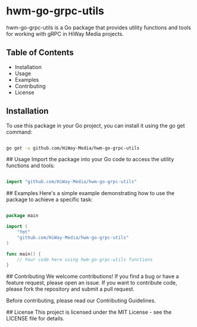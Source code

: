 # hwm-go-grpc-utils

hwm-go-grpc-utils is a Go package that provides utility functions and tools for working with gRPC in HiWay Media projects.

## Table of Contents
- Installation
- Usage
- Examples
- Contributing
- License
## Installation
To use this package in your Go project, you can install it using the go get command:

```bash

go get -u github.com/HiWay-Media/hwm-go-grpc-utils
```
## Usage
Import the package into your Go code to access the utility functions and tools:

```go

import "github.com/HiWay-Media/hwm-go-grpc-utils"
```

## Examples
Here's a simple example demonstrating how to use the package to achieve a specific task:

```go

package main

import (
	"fmt"
	"github.com/HiWay-Media/hwm-go-grpc-utils"
)

func main() {
	// Your code here using hwm-go-grpc-utils functions
}
``````
## Contributing
We welcome contributions! If you find a bug or have a feature request, please open an issue. If you want to contribute code, please fork the repository and submit a pull request.

Before contributing, please read our Contributing Guidelines.

## License
This project is licensed under the MIT License - see the LICENSE file for details.

